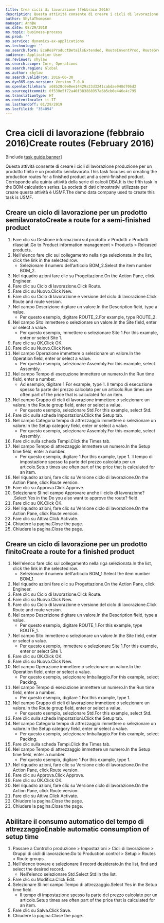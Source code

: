 ```yaml
---
title: Crea cicli di lavorazione (febbraio 2016)
description: Questa attività consente di creare i cicli di lavorazione produzione per un prodotto finito e un prodotto semilavorato.
author: ShylaThompson
manager: AnnBe
ms.date: 08/29/2018
ms.topic: business-process
ms.prod: ''
ms.service: dynamics-ax-applications
ms.technology: ''
ms.search.form: EcoResProductDetailsExtended, RouteInventProd, RouteGroup
audience: Application User
ms.reviewer: shylaw
ms.search.scope: Core, Operations
ms.search.region: Global
ms.author: shylaw
ms.search.validFrom: 2016-06-30
ms.dyn365.ops.version: Version 7.0.0
ms.openlocfilehash: a68b28c0e0ee14429a23d3241cabdae948d706d2
ms.sourcegitcommit: 0f530e5f72a40f383868957a6b5cb0e446e4c795
ms.translationtype: HT
ms.contentlocale: it-IT
ms.lasthandoff: 01/29/2019
ms.locfileid: "354094"
---
```

# <a name="create-routes-february-2016"></a><span data-ttu-id="bf1e1-103">Crea cicli di lavorazione (febbraio 2016)</span><span class="sxs-lookup"><span data-stu-id="bf1e1-103">Create routes (February 2016)</span></span>

[!include [task guide banner](../../includes/task-guide-banner.md)]

<span data-ttu-id="bf1e1-104">Questa attività consente di creare i cicli di lavorazione produzione per un prodotto finito e un prodotto semilavorato.</span><span class="sxs-lookup"><span data-stu-id="bf1e1-104">This task focuses on creating the production routes for a finished product and a semi-finished product.</span></span> <span data-ttu-id="bf1e1-105">Corrisponde alla quinta attività della serie di calcoli DBA.</span><span class="sxs-lookup"><span data-stu-id="bf1e1-105">It is the fifth task in the BOM calculation series.</span></span> <span data-ttu-id="bf1e1-106">La società di dati dimostrativi utilizzata per creare questa attività è USMF.</span><span class="sxs-lookup"><span data-stu-id="bf1e1-106">The demo data company used to create this task is USMF.</span></span>


## <a name="create-a-route-for-a-semi-finished-product"></a><span data-ttu-id="bf1e1-107">Creare un ciclo di lavorazione per un prodotto semilavorato</span><span class="sxs-lookup"><span data-stu-id="bf1e1-107">Create a route for a semi-finished product</span></span>
1. <span data-ttu-id="bf1e1-108">Fare clic su Gestione informazioni sul prodotto > Prodotti > Prodotti rilasciati.</span><span class="sxs-lookup"><span data-stu-id="bf1e1-108">Go to Product information management > Products > Released products.</span></span>
2. <span data-ttu-id="bf1e1-109">Nell'elenco fare clic sul collegamento nella riga selezionata.</span><span class="sxs-lookup"><span data-stu-id="bf1e1-109">In the list, click the link in the selected row.</span></span>
    * <span data-ttu-id="bf1e1-110">Selezionare il numero dell'articolo BOM_2.</span><span class="sxs-lookup"><span data-stu-id="bf1e1-110">Select the item number BOM_2.</span></span>  
3. <span data-ttu-id="bf1e1-111">Nel riquadro azioni fare clic su Progettazione.</span><span class="sxs-lookup"><span data-stu-id="bf1e1-111">On the Action Pane, click Engineer.</span></span>
4. <span data-ttu-id="bf1e1-112">Fare clic su Ciclo di lavorazione.</span><span class="sxs-lookup"><span data-stu-id="bf1e1-112">Click Route.</span></span>
5. <span data-ttu-id="bf1e1-113">Fare clic su Nuovo.</span><span class="sxs-lookup"><span data-stu-id="bf1e1-113">Click New.</span></span>
6. <span data-ttu-id="bf1e1-114">Fare clic su Ciclo di lavorazione e versione del ciclo di lavorazione.</span><span class="sxs-lookup"><span data-stu-id="bf1e1-114">Click Route and route version.</span></span>
7. <span data-ttu-id="bf1e1-115">Nel campo Descrizione digitare un valore.</span><span class="sxs-lookup"><span data-stu-id="bf1e1-115">In the Description field, type a value.</span></span>
    * <span data-ttu-id="bf1e1-116">Per questo esempio, digitare ROUTE_2.</span><span class="sxs-lookup"><span data-stu-id="bf1e1-116">For example, type ROUTE_2.</span></span>  
8. <span data-ttu-id="bf1e1-117">Nel campo Sito immettere o selezionare un valore.</span><span class="sxs-lookup"><span data-stu-id="bf1e1-117">In the Site field, enter or select a value.</span></span>
    * <span data-ttu-id="bf1e1-118">Per questo esempio, immettere o selezionare Site 1.</span><span class="sxs-lookup"><span data-stu-id="bf1e1-118">For this example, enter or select Site 1.</span></span>  
9. <span data-ttu-id="bf1e1-119">Fare clic su OK.</span><span class="sxs-lookup"><span data-stu-id="bf1e1-119">Click OK.</span></span>
10. <span data-ttu-id="bf1e1-120">Fare clic su Nuovo.</span><span class="sxs-lookup"><span data-stu-id="bf1e1-120">Click New.</span></span>
11. <span data-ttu-id="bf1e1-121">Nel campo Operazione immettere o selezionare un valore.</span><span class="sxs-lookup"><span data-stu-id="bf1e1-121">In the Operation field, enter or select a value.</span></span>
    * <span data-ttu-id="bf1e1-122">Per questo esempio, selezionare Assembly.</span><span class="sxs-lookup"><span data-stu-id="bf1e1-122">For this example, select Assembly.</span></span>  
12. <span data-ttu-id="bf1e1-123">Nel campo Tempo di esecuzione immettere un numero.</span><span class="sxs-lookup"><span data-stu-id="bf1e1-123">In the Run time field, enter a number.</span></span>
    * <span data-ttu-id="bf1e1-124">Ad esempio, digitare 1.</span><span class="sxs-lookup"><span data-stu-id="bf1e1-124">For example, type 1.</span></span> <span data-ttu-id="bf1e1-125">Il tempo di esecuzione spesso fa parte del prezzo calcolato per un articolo.</span><span class="sxs-lookup"><span data-stu-id="bf1e1-125">Run times are often part of the price that is calculated for an item.</span></span>  
13. <span data-ttu-id="bf1e1-126">Nel campo Gruppo di cicli di lavorazione immettere o selezionare un valore.</span><span class="sxs-lookup"><span data-stu-id="bf1e1-126">In the Route group field, enter or select a value.</span></span>
    * <span data-ttu-id="bf1e1-127">Per questo esempio, selezionare Std.</span><span class="sxs-lookup"><span data-stu-id="bf1e1-127">For this example, select Std.</span></span>  
14. <span data-ttu-id="bf1e1-128">Fare clic sulla scheda Impostazioni.</span><span class="sxs-lookup"><span data-stu-id="bf1e1-128">Click the Setup tab.</span></span>
15. <span data-ttu-id="bf1e1-129">Nel campo Categoria tempo di attrezzaggio immettere o selezionare un valore.</span><span class="sxs-lookup"><span data-stu-id="bf1e1-129">In the Setup category field, enter or select a value.</span></span>
    * <span data-ttu-id="bf1e1-130">Per questo esempio, selezionare Assembly.</span><span class="sxs-lookup"><span data-stu-id="bf1e1-130">For this example, select Assembly.</span></span>  
16. <span data-ttu-id="bf1e1-131">Fare clic sulla scheda Tempi.</span><span class="sxs-lookup"><span data-stu-id="bf1e1-131">Click the Times tab.</span></span>
17. <span data-ttu-id="bf1e1-132">Nel campo Tempo di attrezzaggio immettere un numero.</span><span class="sxs-lookup"><span data-stu-id="bf1e1-132">In the Setup time field, enter a number.</span></span>
    * <span data-ttu-id="bf1e1-133">Per questo esempio, digitare 1.</span><span class="sxs-lookup"><span data-stu-id="bf1e1-133">For this example, type 1.</span></span> <span data-ttu-id="bf1e1-134">Il tempo di impostazione spesso fa parte del prezzo calcolato per un articolo.</span><span class="sxs-lookup"><span data-stu-id="bf1e1-134">Setup times are often part of the price that is calculated for an item.</span></span>  
18. <span data-ttu-id="bf1e1-135">Nel riquadro azioni, fare clic su Versione ciclo di lavorazione.</span><span class="sxs-lookup"><span data-stu-id="bf1e1-135">On the Action Pane, click Route version.</span></span>
19. <span data-ttu-id="bf1e1-136">Fare clic su Approva.</span><span class="sxs-lookup"><span data-stu-id="bf1e1-136">Click Approve.</span></span>
20. <span data-ttu-id="bf1e1-137">Selezionare Sì nel campo Approvare anche il ciclo di lavorazione? .</span><span class="sxs-lookup"><span data-stu-id="bf1e1-137">Select Yes in the Do you also want to approve the route? field.</span></span>
21. <span data-ttu-id="bf1e1-138">Fare clic su OK.</span><span class="sxs-lookup"><span data-stu-id="bf1e1-138">Click OK.</span></span>
22. <span data-ttu-id="bf1e1-139">Nel riquadro azioni, fare clic su Versione ciclo di lavorazione.</span><span class="sxs-lookup"><span data-stu-id="bf1e1-139">On the Action Pane, click Route version.</span></span>
23. <span data-ttu-id="bf1e1-140">Fare clic su Attiva.</span><span class="sxs-lookup"><span data-stu-id="bf1e1-140">Click Activate.</span></span>
24. <span data-ttu-id="bf1e1-141">Chiudere la pagina.</span><span class="sxs-lookup"><span data-stu-id="bf1e1-141">Close the page.</span></span>
25. <span data-ttu-id="bf1e1-142">Chiudere la pagina.</span><span class="sxs-lookup"><span data-stu-id="bf1e1-142">Close the page.</span></span>

## <a name="create-a-route-for-a-finished-product"></a><span data-ttu-id="bf1e1-143">Creare un ciclo di lavorazione per un prodotto finito</span><span class="sxs-lookup"><span data-stu-id="bf1e1-143">Create a route for a finished product</span></span>
1. <span data-ttu-id="bf1e1-144">Nell'elenco fare clic sul collegamento nella riga selezionata.</span><span class="sxs-lookup"><span data-stu-id="bf1e1-144">In the list, click the link in the selected row.</span></span>
    * <span data-ttu-id="bf1e1-145">Selezionare il numero dell'articolo BOM_1.</span><span class="sxs-lookup"><span data-stu-id="bf1e1-145">Select the item number BOM_1.</span></span>  
2. <span data-ttu-id="bf1e1-146">Nel riquadro azioni fare clic su Progettazione.</span><span class="sxs-lookup"><span data-stu-id="bf1e1-146">On the Action Pane, click Engineer.</span></span>
3. <span data-ttu-id="bf1e1-147">Fare clic su Ciclo di lavorazione.</span><span class="sxs-lookup"><span data-stu-id="bf1e1-147">Click Route.</span></span>
4. <span data-ttu-id="bf1e1-148">Fare clic su Nuovo.</span><span class="sxs-lookup"><span data-stu-id="bf1e1-148">Click New.</span></span>
5. <span data-ttu-id="bf1e1-149">Fare clic su Ciclo di lavorazione e versione del ciclo di lavorazione.</span><span class="sxs-lookup"><span data-stu-id="bf1e1-149">Click Route and route version.</span></span>
6. <span data-ttu-id="bf1e1-150">Nel campo Descrizione digitare un valore.</span><span class="sxs-lookup"><span data-stu-id="bf1e1-150">In the Description field, type a value.</span></span>
    * <span data-ttu-id="bf1e1-151">Per questo esempio, digitare ROUTE_1.</span><span class="sxs-lookup"><span data-stu-id="bf1e1-151">For this example, type ROUTE_1.</span></span>  
7. <span data-ttu-id="bf1e1-152">Nel campo Sito immettere o selezionare un valore.</span><span class="sxs-lookup"><span data-stu-id="bf1e1-152">In the Site field, enter or select a value.</span></span>
    * <span data-ttu-id="bf1e1-153">Per questo esempio, immettere o selezionare Site 1.</span><span class="sxs-lookup"><span data-stu-id="bf1e1-153">For this example, enter or select Site 1.</span></span>  
8. <span data-ttu-id="bf1e1-154">Fare clic su OK.</span><span class="sxs-lookup"><span data-stu-id="bf1e1-154">Click OK.</span></span>
9. <span data-ttu-id="bf1e1-155">Fare clic su Nuovo.</span><span class="sxs-lookup"><span data-stu-id="bf1e1-155">Click New.</span></span>
10. <span data-ttu-id="bf1e1-156">Nel campo Operazione immettere o selezionare un valore.</span><span class="sxs-lookup"><span data-stu-id="bf1e1-156">In the Operation field, enter or select a value.</span></span>
    * <span data-ttu-id="bf1e1-157">Per questo esempio, selezionare Imballaggio.</span><span class="sxs-lookup"><span data-stu-id="bf1e1-157">For this example, select Packing.</span></span>  
11. <span data-ttu-id="bf1e1-158">Nel campo Tempo di esecuzione immettere un numero.</span><span class="sxs-lookup"><span data-stu-id="bf1e1-158">In the Run time field, enter a number.</span></span>
    * <span data-ttu-id="bf1e1-159">Per questo esempio, digitare 1.</span><span class="sxs-lookup"><span data-stu-id="bf1e1-159">For this example, type 1.</span></span>  
12. <span data-ttu-id="bf1e1-160">Nel campo Gruppo di cicli di lavorazione immettere o selezionare un valore.</span><span class="sxs-lookup"><span data-stu-id="bf1e1-160">In the Route group field, enter or select a value.</span></span>
    * <span data-ttu-id="bf1e1-161">Per questo esempio, selezionare Std.</span><span class="sxs-lookup"><span data-stu-id="bf1e1-161">For this example, select Std.</span></span>  
13. <span data-ttu-id="bf1e1-162">Fare clic sulla scheda Impostazioni.</span><span class="sxs-lookup"><span data-stu-id="bf1e1-162">Click the Setup tab.</span></span>
14. <span data-ttu-id="bf1e1-163">Nel campo Categoria tempo di attrezzaggio immettere o selezionare un valore.</span><span class="sxs-lookup"><span data-stu-id="bf1e1-163">In the Setup category field, enter or select a value.</span></span>
    * <span data-ttu-id="bf1e1-164">Per questo esempio, selezionare Imballaggio.</span><span class="sxs-lookup"><span data-stu-id="bf1e1-164">For this example, select Packing.</span></span>  
15. <span data-ttu-id="bf1e1-165">Fare clic sulla scheda Tempi.</span><span class="sxs-lookup"><span data-stu-id="bf1e1-165">Click the Times tab.</span></span>
16. <span data-ttu-id="bf1e1-166">Nel campo Tempo di attrezzaggio immettere un numero.</span><span class="sxs-lookup"><span data-stu-id="bf1e1-166">In the Setup time field, enter a number.</span></span>
    * <span data-ttu-id="bf1e1-167">Per questo esempio, digitare 1.</span><span class="sxs-lookup"><span data-stu-id="bf1e1-167">For this example, type 1.</span></span>  
17. <span data-ttu-id="bf1e1-168">Nel riquadro azioni, fare clic su Versione ciclo di lavorazione.</span><span class="sxs-lookup"><span data-stu-id="bf1e1-168">On the Action Pane, click Route version.</span></span>
18. <span data-ttu-id="bf1e1-169">Fare clic su Approva.</span><span class="sxs-lookup"><span data-stu-id="bf1e1-169">Click Approve.</span></span>
19. <span data-ttu-id="bf1e1-170">Fare clic su OK.</span><span class="sxs-lookup"><span data-stu-id="bf1e1-170">Click OK.</span></span>
20. <span data-ttu-id="bf1e1-171">Nel riquadro azioni, fare clic su Versione ciclo di lavorazione.</span><span class="sxs-lookup"><span data-stu-id="bf1e1-171">On the Action Pane, click Route version.</span></span>
21. <span data-ttu-id="bf1e1-172">Fare clic su Attiva.</span><span class="sxs-lookup"><span data-stu-id="bf1e1-172">Click Activate.</span></span>
22. <span data-ttu-id="bf1e1-173">Chiudere la pagina.</span><span class="sxs-lookup"><span data-stu-id="bf1e1-173">Close the page.</span></span>
23. <span data-ttu-id="bf1e1-174">Chiudere la pagina.</span><span class="sxs-lookup"><span data-stu-id="bf1e1-174">Close the page.</span></span>

## <a name="enable-automatic-consumption-of-setup-time"></a><span data-ttu-id="bf1e1-175">Abilitare il consumo automatico del tempo di attrezzaggio</span><span class="sxs-lookup"><span data-stu-id="bf1e1-175">Enable automatic consumption of setup time</span></span>
1. <span data-ttu-id="bf1e1-176">Passare a Controllo produzione > Impostazioni > Cicli di lavorazione > Gruppi di cicli di lavorazione.</span><span class="sxs-lookup"><span data-stu-id="bf1e1-176">Go to Production control > Setup > Routes > Route groups.</span></span>
2. <span data-ttu-id="bf1e1-177">Nell'elenco trovare e selezionare il record desiderato.</span><span class="sxs-lookup"><span data-stu-id="bf1e1-177">In the list, find and select the desired record.</span></span>
    * <span data-ttu-id="bf1e1-178">Nell'elenco selezionare Std.</span><span class="sxs-lookup"><span data-stu-id="bf1e1-178">Select Std in the list.</span></span>  
3. <span data-ttu-id="bf1e1-179">Fare clic su Modifica.</span><span class="sxs-lookup"><span data-stu-id="bf1e1-179">Click Edit.</span></span>
4. <span data-ttu-id="bf1e1-180">Selezionare Sì nel campo Tempo di attrezzaggio.</span><span class="sxs-lookup"><span data-stu-id="bf1e1-180">Select Yes in the Setup time field.</span></span>
    * <span data-ttu-id="bf1e1-181">Il tempo di impostazione spesso fa parte del prezzo calcolato per un articolo.</span><span class="sxs-lookup"><span data-stu-id="bf1e1-181">Setup times are often part of the price that is calculated for an item.</span></span>  
5. <span data-ttu-id="bf1e1-182">Fare clic su Salva.</span><span class="sxs-lookup"><span data-stu-id="bf1e1-182">Click Save.</span></span>
6. <span data-ttu-id="bf1e1-183">Chiudere la pagina.</span><span class="sxs-lookup"><span data-stu-id="bf1e1-183">Close the page.</span></span>

